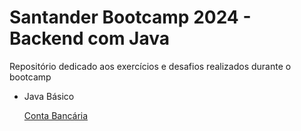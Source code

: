 # Santander Bootcamp 2024 - Backend com Java

Repositório dedicado aos exercícios e desafios realizados durante o bootcamp

- Java Básico

  [Conta Bancária](https://github.com/Bruhollanda/santander-bootcamp-java-2024/tree/main/ContaBancaria)
